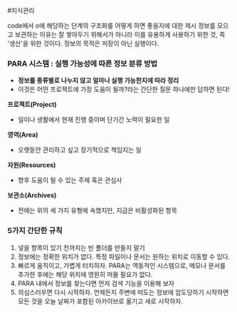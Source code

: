 ---
---
#지식관리 

code에서 o에 해당하는 단계의 구조화를 어떻게 하면 좋을지에 대한 제시
정보를 모으고 보관하는 이유는 잘 쌓아두기 위해서가 아니라 이를 유용하게 사용하기 위한 것, 즉 '생산'을 위한 것이다.
정보의 목적은 저장이 아닌 실행이다.

### PARA 시스템 : 실행 가능성에 따른 정보 분류 방법

+ **정보를 종류별로 나누지 않고 얼마나 실행 가능한지에 따라 정리**
+ 이것은 어떤 프로젝트에 가장 도움이 될까?라는 간단한 질문 하나에만 답하면 된다!

**프로젝트(Project)**
+ 일이나 생활에서 현재 진행 중이며 단기간 노력이 필요한 일

**영역(Area)**
+ 오랫동안 관리하고 싶고 장기적으로 책임지는 일

**자원(Resources)**
+ 향후 도움이 될 수 있는 주제 혹은 관심사

**보관소(Archives)**
+ 전에는 위의 세 가지 유형에 속했지만, 지금은 비활성화된 항목

### 5가지 간단한 규칙

1. 넣을 항목이 있기 전까지는 빈 폴더를 만들지 말기
2. 정보에는 정확한 위치가 없다. 특정 파일이나 문서는 원하는 위치로 이동할 수 있다.
3. 빠르게 움직이고, 가볍게 터치하자. PARA는 역동적인 시스템으로, 메모나 문서를 추가한 후에는 해당 위치에 영원히 머물 필요가 없다.
4. PARA 내에서 정보를 찾는다면 먼저 검색 기능을 이용해 보자
5. 의심스러우면 다시 시작하자. 언제든지 주변에 떠도는 정보에 압도당하기 시작하면 모든 것을 오늘 날짜가 포함된 아카이브로 옮기고 새로 시작하자.